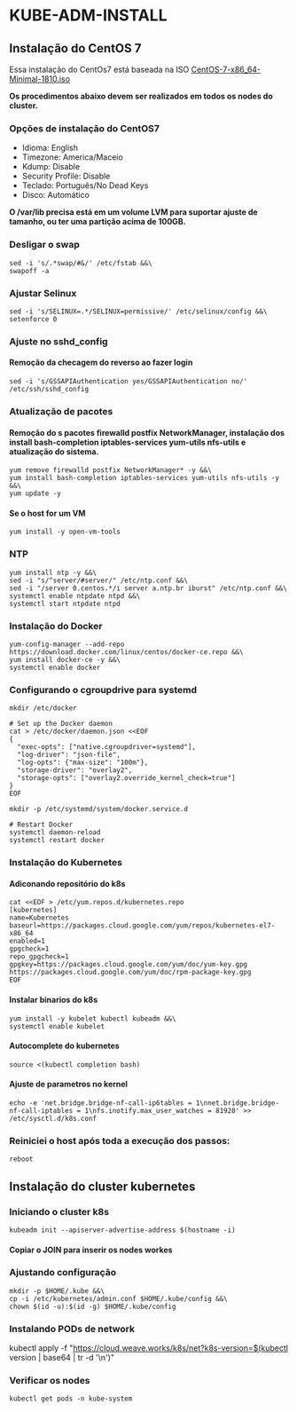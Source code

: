 # KUBE-ADM-INSTALL
## Instalação do CentOS 7
Essa instalação do CentOs7 está baseada na ISO [CentOS-7-x86_64-Minimal-1810.iso](http://mirror.ufscar.br/centos/7.6.1810/isos/x86_64/CentOS-7-x86_64-Minimal-1810.iso)

**Os procedimentos abaixo devem ser realizados em todos os nodes do cluster.**

### Opções de instalação do CentOS7
* Idioma: English
* Timezone: America/Maceio
* Kdump: Disable
* Security Profile: Disable
* Teclado: Português/No Dead Keys
* Disco: Automático

**O /var/lib precisa está em um volume LVM para suportar ajuste de tamanho, ou ter uma partição acima de 100GB.**

### Desligar o swap
    sed -i 's/.*swap/#&/' /etc/fstab &&\
    swapoff -a
    
### Ajustar Selinux
    sed -i 's/SELINUX=.*/SELINUX=permissive/' /etc/selinux/config &&\
    setenforce 0

### Ajuste no sshd_config
#### Remoção da checagem do reverso ao fazer login

    sed -i 's/GSSAPIAuthentication yes/GSSAPIAuthentication no/' /etc/ssh/sshd_config

### Atualização de pacotes
#### Remoção do s pacotes firewalld postfix NetworkManager, instalação dos install bash-completion iptables-services yum-utils nfs-utils e atualização do sistema.
    yum remove firewalld postfix NetworkManager* -y &&\
    yum install bash-completion iptables-services yum-utils nfs-utils -y &&\
    yum update -y
    
#### Se o host for um VM
    yum install -y open-vm-tools
    
### NTP
    yum install ntp -y &&\
    sed -i "s/^server/#server/" /etc/ntp.conf &&\
    sed -i "/server 0.centos.*/i server a.ntp.br iburst" /etc/ntp.conf &&\
    systemctl enable ntpdate ntpd &&\
    systemctl start ntpdate ntpd
    
### Instalação do Docker
    yum-config-manager --add-repo https://download.docker.com/linux/centos/docker-ce.repo &&\
    yum install docker-ce -y &&\
    systemctl enable docker
    
### Configurando o cgroupdrive para systemd
    mkdir /etc/docker
    
    # Set up the Docker daemon
    cat > /etc/docker/daemon.json <<EOF
    {
      "exec-opts": ["native.cgroupdriver=systemd"],
      "log-driver": "json-file",
      "log-opts": {"max-size": "100m"},
      "storage-driver": "overlay2",
      "storage-opts": ["overlay2.override_kernel_check=true"]
    }
    EOF
    
    mkdir -p /etc/systemd/system/docker.service.d
    
    # Restart Docker
    systemctl daemon-reload
    systemctl restart docker
    
### Instalação do Kubernetes

#### Adiconando repositório do k8s
    cat <<EOF > /etc/yum.repos.d/kubernetes.repo
    [kubernetes]
    name=Kubernetes
    baseurl=https://packages.cloud.google.com/yum/repos/kubernetes-el7-x86_64
    enabled=1
    gpgcheck=1
    repo_gpgcheck=1
    gpgkey=https://packages.cloud.google.com/yum/doc/yum-key.gpg https://packages.cloud.google.com/yum/doc/rpm-package-key.gpg
    EOF

#### Instalar binarios do k8s
    yum install -y kubelet kubectl kubeadm &&\
    systemctl enable kubelet

#### Autocomplete do kubernetes
    source <(kubectl completion bash)

#### Ajuste de parametros no kernel
    echo -e 'net.bridge.bridge-nf-call-ip6tables = 1\nnet.bridge.bridge-nf-call-iptables = 1\nfs.inotify.max_user_watches = 81920' >> /etc/sysctl.d/k8s.conf
    
### Reiniciei o host após toda a execução dos passos:
    reboot

## Instalação do cluster kubernetes

### Iniciando o cluster k8s
    kubeadm init --apiserver-advertise-address $(hostname -i)

#### Copiar o JOIN para inserir os nodes workes

### Ajustando configuração
    mkdir -p $HOME/.kube &&\
    cp -i /etc/kubernetes/admin.conf $HOME/.kube/config &&\
    chown $(id -u):$(id -g) $HOME/.kube/config
    
### Instalando PODs de network
   kubectl apply -f "https://cloud.weave.works/k8s/net?k8s-version=$(kubectl version | base64 | tr -d '\n')"

### Verificar os nodes
    kubectl get pods -n kube-system

